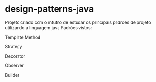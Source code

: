 # design-patterns-java
Projeto criado com o intutito de estudar os principais padrões de projeto utilizando a linguagem java
Padrões vistos:

<p>Template Method</p>
<p>Strategy</p>
<p>Decorator</p>
<p>Observer</p>
<p>Builder</p>

